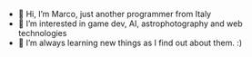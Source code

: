 - 👋 Hi, I’m Marco, just another programmer from Italy
- 👀 I’m interested in game dev, AI, astrophotography and web technologies
- 🌱 I’m always learning new things as I find out about them. :)

<!---
aktasway-it/aktasway-it is a ✨ special ✨ repository because its `README.md` (this file) appears on your GitHub profile.
You can click the Preview link to take a look at your changes.
--->
